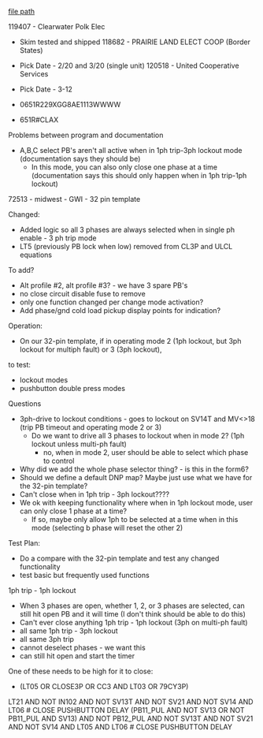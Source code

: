 
[file path](<file:///C:\Users\jnetherton\G&W Electric Co\US-PowerGridAutomation - Documents\_Lazer\Products\FORM 6 EMULATOR>)

119407 - Clearwater Polk Elec
- Skim tested and shipped
118682 - PRAIRIE LAND ELECT COOP (Border States)
- Pick Date - 2/20 and 3/20 (single unit)
120518 - United Cooperative Services
- Pick Date - 3-12

- 0651R229XGG8AE1113WWWW
- 651R#CLAX

Problems between program and documentation
- A,B,C select PB's aren't all active when in 1ph trip-3ph lockout mode (documentation says they should be)
	- In this mode, you can also only close one phase at a time (documentation says this should only happen when in 1ph trip-1ph lockout)

72513 - midwest - GWI - 32 pin template


Changed:
- Added logic so all 3 phases are always selected when in single ph enable - 3 ph trip mode
- LT5 (previously PB lock when low) removed from CL3P and ULCL equations

To add?
- Alt profile #2, alt profile #3? - we have 3 spare PB's
- no close circuit disable fuse to remove
- only one function changed per change mode activation?
- Add phase/gnd cold load pickup display points for indication?


Operation:
- On our 32-pin template, if in operating mode 2 (1ph lockout, but 3ph lockout for multiph fault) or 3 (3ph lockout), 


to test:
- lockout modes
- pushbutton double press modes

Questions
- 3ph-drive to lockout conditions - goes to lockout on SV14T and MV<>18 (trip PB timeout and operating mode 2 or 3)
	- Do we want to drive all 3 phases to lockout when in mode 2? (1ph lockout unless multi-ph fault)
		- no, when in mode 2, user should be able to select which phase to control
- Why did we add the whole phase selector thing? - is this in the form6?
- Should we define a default DNP map? Maybe just use what we have for the 32-pin template?
- Can't close when in 1ph trip - 3ph lockout????
- We ok with keeping functionality where when in 1ph lockout mode, user can only close 1 phase at a time?
	- If so, maybe only allow 1ph to be selected at a time when in this mode (selecting b phase will reset the other 2)



Test Plan:
- Do a compare with the 32-pin template and test any changed functionality
- test basic but frequently used functions



1ph trip - 1ph lockout
- When 3 phases are open, whether 1, 2, or 3 phases are selected, can still hit open PB and it will time (I don't think should be able to do this)
- Can't ever close anything
1ph trip - 1ph lockout (3ph on multi-ph fault)
- all same
1ph trip - 3ph lockout
- all same
3ph trip
- cannot deselect phases - we want this
- can still hit open and start the timer


One of these needs to be high for it to close:
- (LT05 OR CLOSE3P OR CC3 AND LT03 OR 79CY3P) 


LT21 AND NOT IN102 AND NOT SV13T AND NOT SV21 AND NOT SV14 AND LT06 # CLOSE PUSHBUTTON DELAY
(PB11_PUL AND NOT SV13 OR NOT PB11_PUL AND SV13) AND NOT PB12_PUL AND NOT SV13T AND NOT SV21 AND NOT SV14 AND LT05 AND LT06 # CLOSE PUSHBUTTON DELAY
